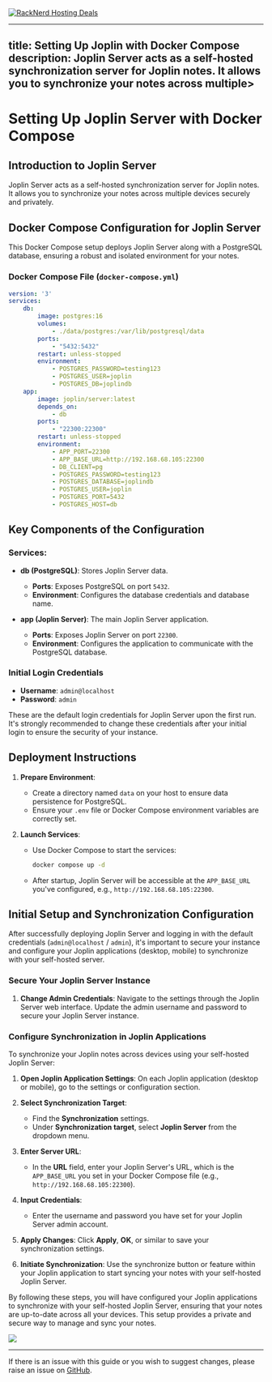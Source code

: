 <a href="https://my.racknerd.com/aff.php?aff=5792ref=techdox.nz" target="_blank">
    <img src="https://racknerd.com/banners/728x90.gif" alt="RackNerd Hosting Deals">
</a>

---
title: Setting Up Joplin with Docker Compose
description: Joplin Server acts as a self-hosted synchronization server for Joplin notes. It allows you to synchronize your notes across multiple>
---
# Setting Up Joplin Server with Docker Compose

## Introduction to Joplin Server

Joplin Server acts as a self-hosted synchronization server for Joplin notes. It allows you to synchronize your notes across multiple devices securely and privately.

## Docker Compose Configuration for Joplin Server

This Docker Compose setup deploys Joplin Server along with a PostgreSQL database, ensuring a robust and isolated environment for your notes.

### Docker Compose File (`docker-compose.yml`)

```yaml
version: '3'
services:
    db:
        image: postgres:16
        volumes:
            - ./data/postgres:/var/lib/postgresql/data
        ports:
            - "5432:5432"
        restart: unless-stopped
        environment:
            - POSTGRES_PASSWORD=testing123
            - POSTGRES_USER=joplin
            - POSTGRES_DB=joplindb
    app:
        image: joplin/server:latest
        depends_on:
            - db
        ports:
            - "22300:22300"
        restart: unless-stopped
        environment:
            - APP_PORT=22300
            - APP_BASE_URL=http://192.168.68.105:22300
            - DB_CLIENT=pg
            - POSTGRES_PASSWORD=testing123
            - POSTGRES_DATABASE=joplindb
            - POSTGRES_USER=joplin
            - POSTGRES_PORT=5432
            - POSTGRES_HOST=db
```

## Key Components of the Configuration

### Services:

- **db (PostgreSQL)**: Stores Joplin Server data.
  - **Ports**: Exposes PostgreSQL on port `5432`.
  - **Environment**: Configures the database credentials and database name.

- **app (Joplin Server)**: The main Joplin Server application.
  - **Ports**: Exposes Joplin Server on port `22300`.
  - **Environment**: Configures the application to communicate with the PostgreSQL database.

### Initial Login Credentials

- **Username**: `admin@localhost`
- **Password**: `admin`

These are the default login credentials for Joplin Server upon the first run. It's strongly recommended to change these credentials after your initial login to ensure the security of your instance.

## Deployment Instructions

1. **Prepare Environment**:
   - Create a directory named `data` on your host to ensure data persistence for PostgreSQL.
   - Ensure your `.env` file or Docker Compose environment variables are correctly set.

2. **Launch Services**:
   - Use Docker Compose to start the services:
     ```bash
     docker compose up -d
     ```
   - After startup, Joplin Server will be accessible at the `APP_BASE_URL` you've configured, e.g., `http://192.168.68.105:22300`.

## Initial Setup and Synchronization Configuration

After successfully deploying Joplin Server and logging in with the default credentials (`admin@localhost` / `admin`), it's important to secure your instance and configure your Joplin applications (desktop, mobile) to synchronize with your self-hosted server.

### Secure Your Joplin Server Instance

1. **Change Admin Credentials**: Navigate to the settings through the Joplin Server web interface. Update the admin username and password to secure your Joplin Server instance.

### Configure Synchronization in Joplin Applications

To synchronize your Joplin notes across devices using your self-hosted Joplin Server:

1. **Open Joplin Application Settings**: On each Joplin application (desktop or mobile), go to the settings or configuration section.

2. **Select Synchronization Target**:
    - Find the **Synchronization** settings.
    - Under **Synchronization target**, select **Joplin Server** from the dropdown menu.

3. **Enter Server URL**:
    - In the **URL** field, enter your Joplin Server's URL, which is the `APP_BASE_URL` you set in your Docker Compose file (e.g., `http://192.168.68.105:22300`).

4. **Input Credentials**:
    - Enter the username and password you have set for your Joplin Server admin account.

5. **Apply Changes**: Click **Apply**, **OK**, or similar to save your synchronization settings.

6. **Initiate Synchronization**: Use the synchronize button or feature within your Joplin application to start syncing your notes with your self-hosted Joplin Server.

By following these steps, you will have configured your Joplin applications to synchronize with your self-hosted Joplin Server, ensuring that your notes are up-to-date across all your devices. This setup provides a private and secure way to manage and sync your notes.

<a href="https://www.buymeacoffee.com/techdox"><img src="https://img.buymeacoffee.com/button-api/?text=Buy me a cup of tea&emoji=🍵&slug=techdox&button_colour=FFDD00&font_colour=000000&font_family=Cookie&outline_colour=000000&coffee_colour=ffffff" /></a>


---

If there is an issue with this guide or you wish to suggest changes, please raise an issue on [GitHub](https://github.com/Techdox/techdox-docs).
